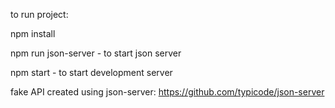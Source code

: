 to run project:

npm install

npm run json-server - to start json server

npm start - to start development server

fake API created using json-server: https://github.com/typicode/json-server



